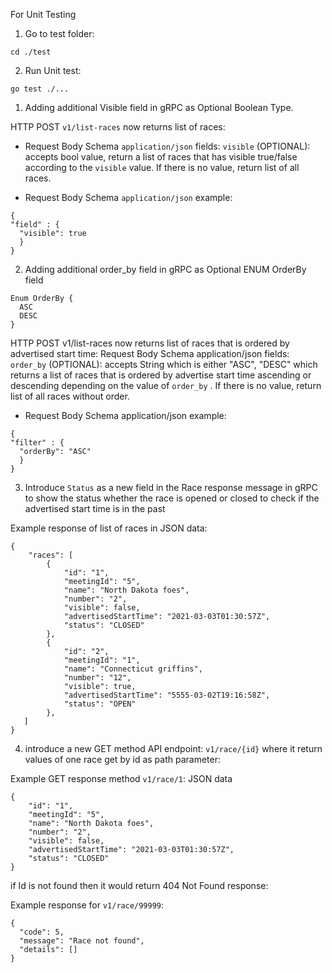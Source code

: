 For Unit Testing

1. Go to test folder:

```
cd ./test
```

2. Run Unit test:

```
go test ./...
```

1. Adding additional Visible field in gRPC as Optional Boolean Type.

HTTP POST `v1/list-races` now returns list of races:

- Request Body Schema `application/json` fields:
  `visible` (OPTIONAL): accepts bool value, return a list of races that has visible true/false according to the `visible` value. If there is no value, return list of all races.

- Request Body Schema `application/json` example:

```
{
"field" : {
  "visible": true
  }
}
```

2. Adding additional order_by field in gRPC as Optional ENUM OrderBy field

```
Enum OrderBy {
  ASC
  DESC
}
```

HTTP POST v1/list-races now returns list of races that is ordered by advertised start time:
Request Body Schema application/json fields:
`order_by` (OPTIONAL): accepts String which is either "ASC", "DESC" which returns a list of races that is ordered by advertise start time ascending or descending depending on the value of `order_by` . If there is no value, return list of all races without order.

- Request Body Schema application/json example:

```
{
"filter" : {
  "orderBy": "ASC"
  }
}
```

3. Introduce `Status` as a new field in the Race response message in gRPC to show the status whether the race is opened or closed to check if the advertised start time is in the past

Example response of list of races in JSON data:

```
{
    "races": [
        {
            "id": "1",
            "meetingId": "5",
            "name": "North Dakota foes",
            "number": "2",
            "visible": false,
            "advertisedStartTime": "2021-03-03T01:30:57Z",
            "status": "CLOSED"
        },
        {
            "id": "2",
            "meetingId": "1",
            "name": "Connecticut griffins",
            "number": "12",
            "visible": true,
            "advertisedStartTime": "5555-03-02T19:16:58Z",
            "status": "OPEN"
        },
   ]
}
```

4. introduce a new GET method API endpoint: `v1/race/{id}` where it return values of one race get by id as path parameter:

Example GET response method `v1/race/1`: JSON data

```
{
    "id": "1",
    "meetingId": "5",
    "name": "North Dakota foes",
    "number": "2",
    "visible": false,
    "advertisedStartTime": "2021-03-03T01:30:57Z",
    "status": "CLOSED"
}
```

if Id is not found then it would return 404 Not Found response:

Example response for `v1/race/99999`:

```
{
  "code": 5,
  "message": "Race not found",
  "details": []
}
```
